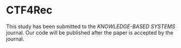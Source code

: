 # CTF4Rec
This study has been submitted to the *_KNOWLEDGE-BASED SYSTEMS_* journal. 
Our code will be published after the paper is accepted by the journal.
